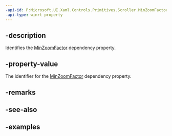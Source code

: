 ```yaml
---
-api-id: P:Microsoft.UI.Xaml.Controls.Primitives.Scroller.MinZoomFactorProperty
-api-type: winrt property
---
```


## -description

Identifies the [MinZoomFactor](scroller_minzoomfactor.md) dependency property.

## -property-value

The identifier for the [MinZoomFactor](scroller_minzoomfactor.md) dependency property.

## -remarks

## -see-also

## -examples


